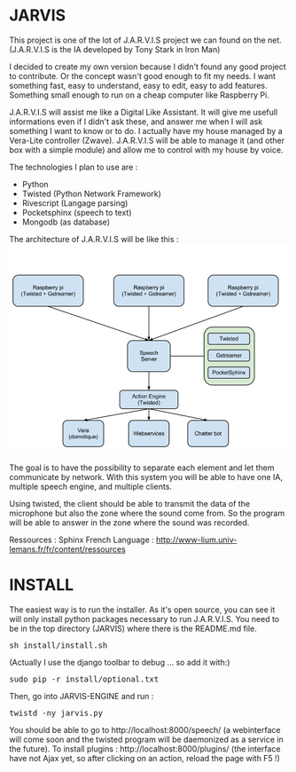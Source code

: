 JARVIS
======

This project is one of the lot of J.A.R.V.I.S project we can found on the net.
(J.A.R.V.I.S is the IA developed by Tony Stark in Iron Man)

I decided to create my own version because I didn't found any good project to contribute. Or the concept wasn't good enough to fit my needs.
I want something fast, easy to understand, easy to edit, easy to add features. Something small enough to run on a cheap computer like Raspberry Pi.

J.A.R.V.I.S will assist me like a Digital Like Assistant. It will give me usefull informations even if I didn't ask these, and answer me when I will ask something I want to know or to do.
I actually have my house managed by a Vera-Lite controller (Zwave). J.A.R.V.I.S will be able to manage it (and other box with a simple module) and allow me to control with my house by voice.

The technologies I plan to use are :
* Python
* Twisted (Python Network Framework)
* Rivescript (Langage parsing)
* Pocketsphinx (speech to text)
* Mongodb (as database)

The architecture of J.A.R.V.I.S will be like this :
![Image](docs/images/jarvis-architecture.png?raw=true)

The goal is to have the possibility to separate each element and let them communicate by network.
With this system you will be able to have one IA, multiple speech engine, and multiple clients.

Using twisted, the client should be able to transmit the data of the microphone but also the zone where the sound come from.
So the program will be able to answer in the zone where the sound was recorded.

Ressources :
Sphinx French Language : http://www-lium.univ-lemans.fr/fr/content/ressources

INSTALL
======
The easiest way is to run the installer. As it's open source, you can see it will only install python packages necessary to run J.A.R.V.I.S.
You need to be in the top directory (JARVIS) where there is the README.md file.
<pre>
sh install/install.sh
</pre>
(Actually I use the django toolbar to debug ... so add it with:)
<pre>
sudo pip -r install/optional.txt
</pre>

Then, go into JARVIS-ENGINE and run :
<pre>
twistd -ny jarvis.py
</pre>
You should be able to go to http://localhost:8000/speech/ (a webinterface will come soon and the twisted program will be daemonized as a service in the future).
To install plugins : http://localhost:8000/plugins/ (the interface have not Ajax yet, so after clicking on an action, reload the page with F5 !)
